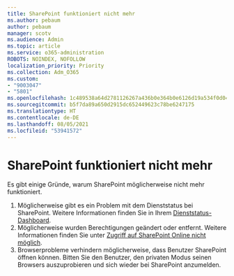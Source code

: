 ```yaml
---
title: SharePoint funktioniert nicht mehr
ms.author: pebaum
author: pebaum
manager: scotv
ms.audience: Admin
ms.topic: article
ms.service: o365-administration
ROBOTS: NOINDEX, NOFOLLOW
localization_priority: Priority
ms.collection: Adm_O365
ms.custom:
- "9003047"
- "5801"
ms.openlocfilehash: 1c489538a64d2781126267a436b0e364b0e6126d19a534f0d04c69d5a3ec341f
ms.sourcegitcommit: b5f7da89a650d2915dc652449623c78be6247175
ms.translationtype: HT
ms.contentlocale: de-DE
ms.lasthandoff: 08/05/2021
ms.locfileid: "53941572"
---
```

# <a name="sharepoint-is-no-longer-working"></a>SharePoint funktioniert nicht mehr

Es gibt einige Gründe, warum SharePoint möglicherweise nicht mehr funktioniert.

1. Möglicherweise gibt es ein Problem mit dem Dienststatus bei SharePoint. Weitere Informationen finden Sie in Ihrem [Dienststatus-Dashboard](https://admin.microsoft.com/AdminPortal/Home#/servicehealth).
2. Möglicherweise wurden Berechtigungen geändert oder entfernt. Weitere Informationen finden Sie unter [Zugriff auf SharePoint Online nicht möglich](https://docs.microsoft.com/sharepoint/troubleshoot/sharing-and-permissions/sharepoint-online-inaccessible).
3. Browserprobleme verhindern möglicherweise, dass Benutzer SharePoint öffnen können. Bitten Sie den Benutzer, den privaten Modus seinen Browsers auszuprobieren und sich wieder bei SharePoint anzumelden.